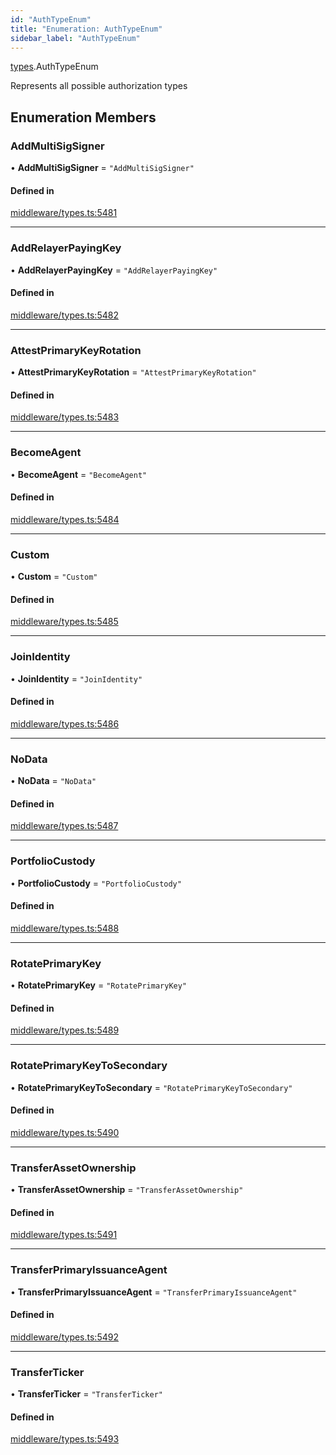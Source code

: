 ```yaml
---
id: "AuthTypeEnum"
title: "Enumeration: AuthTypeEnum"
sidebar_label: "AuthTypeEnum"
---
```


[types](../../../modules/Types/Types.md).AuthTypeEnum

Represents all possible authorization types

## Enumeration Members

### AddMultiSigSigner

• **AddMultiSigSigner** = ``"AddMultiSigSigner"``

#### Defined in

[middleware/types.ts:5481](https://github.com/PolymeshAssociation/polymesh-sdk/blob/fedc4714f/src/middleware/types.ts#L5481)

___

### AddRelayerPayingKey

• **AddRelayerPayingKey** = ``"AddRelayerPayingKey"``

#### Defined in

[middleware/types.ts:5482](https://github.com/PolymeshAssociation/polymesh-sdk/blob/fedc4714f/src/middleware/types.ts#L5482)

___

### AttestPrimaryKeyRotation

• **AttestPrimaryKeyRotation** = ``"AttestPrimaryKeyRotation"``

#### Defined in

[middleware/types.ts:5483](https://github.com/PolymeshAssociation/polymesh-sdk/blob/fedc4714f/src/middleware/types.ts#L5483)

___

### BecomeAgent

• **BecomeAgent** = ``"BecomeAgent"``

#### Defined in

[middleware/types.ts:5484](https://github.com/PolymeshAssociation/polymesh-sdk/blob/fedc4714f/src/middleware/types.ts#L5484)

___

### Custom

• **Custom** = ``"Custom"``

#### Defined in

[middleware/types.ts:5485](https://github.com/PolymeshAssociation/polymesh-sdk/blob/fedc4714f/src/middleware/types.ts#L5485)

___

### JoinIdentity

• **JoinIdentity** = ``"JoinIdentity"``

#### Defined in

[middleware/types.ts:5486](https://github.com/PolymeshAssociation/polymesh-sdk/blob/fedc4714f/src/middleware/types.ts#L5486)

___

### NoData

• **NoData** = ``"NoData"``

#### Defined in

[middleware/types.ts:5487](https://github.com/PolymeshAssociation/polymesh-sdk/blob/fedc4714f/src/middleware/types.ts#L5487)

___

### PortfolioCustody

• **PortfolioCustody** = ``"PortfolioCustody"``

#### Defined in

[middleware/types.ts:5488](https://github.com/PolymeshAssociation/polymesh-sdk/blob/fedc4714f/src/middleware/types.ts#L5488)

___

### RotatePrimaryKey

• **RotatePrimaryKey** = ``"RotatePrimaryKey"``

#### Defined in

[middleware/types.ts:5489](https://github.com/PolymeshAssociation/polymesh-sdk/blob/fedc4714f/src/middleware/types.ts#L5489)

___

### RotatePrimaryKeyToSecondary

• **RotatePrimaryKeyToSecondary** = ``"RotatePrimaryKeyToSecondary"``

#### Defined in

[middleware/types.ts:5490](https://github.com/PolymeshAssociation/polymesh-sdk/blob/fedc4714f/src/middleware/types.ts#L5490)

___

### TransferAssetOwnership

• **TransferAssetOwnership** = ``"TransferAssetOwnership"``

#### Defined in

[middleware/types.ts:5491](https://github.com/PolymeshAssociation/polymesh-sdk/blob/fedc4714f/src/middleware/types.ts#L5491)

___

### TransferPrimaryIssuanceAgent

• **TransferPrimaryIssuanceAgent** = ``"TransferPrimaryIssuanceAgent"``

#### Defined in

[middleware/types.ts:5492](https://github.com/PolymeshAssociation/polymesh-sdk/blob/fedc4714f/src/middleware/types.ts#L5492)

___

### TransferTicker

• **TransferTicker** = ``"TransferTicker"``

#### Defined in

[middleware/types.ts:5493](https://github.com/PolymeshAssociation/polymesh-sdk/blob/fedc4714f/src/middleware/types.ts#L5493)
